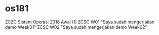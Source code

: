 # os181
ZCZC Sistem Operasi 2018 Awal (1)
ZCSC W01 "Saya sudah mengerjakan demo Week01"
ZCSC W02 "Saya sudah mengerjakan demo Week02"
